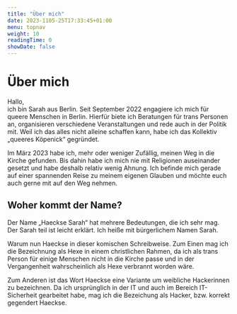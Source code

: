 ```yaml
---
title: "Über mich"
date: 2023-1105-25T17:33:45+01:00
menu: topnav
weight: 10
readingTime: 0
showDate: false
---
```


# Über mich

Hallo,  
ich bin Sarah aus Berlin. Seit September 2022 engagiere ich mich für queere Menschen in Berlin. Hierfür biete ich Beratungen für trans Personen an, organisieren verschiedene Veranstaltungen und rede auch in der Politik mit. Weil ich das alles nicht alleine schaffen kann, habe ich das Kollektiv „queeres Köpenick“ gegründet.

Im März 2023 habe ich, mehr oder weniger Zufällig, meinen Weg in die Kirche gefunden. Bis dahin habe ich mich nie mit Religionen auseinander gesetzt und habe deshalb relativ wenig Ahnung. Ich befinde mich gerade auf einer spannenden Reise zu meinem eigenen Glauben und möchte euch auch gerne mit auf den Weg nehmen.

## Woher kommt der Name?

Der Name „Haeckse Sarah“ hat mehrere Bedeutungen, die ich sehr mag. Der Sarah teil ist leicht erklärt. Ich heiße mit bürgerlichem Namen Sarah.

Warum nun Haeckse in dieser komischen Schreibweise. Zum Einen mag ich die Bezeichnung als Hexe in einem christlichen Rahmen, da ich als trans Person für einige Menschen nicht in die Kirche passe und in der Vergangenheit wahrscheinlich als Hexe verbrannt worden wäre.

Zum Anderen ist das Wort Haeckse eine Variante um weibliche Hackerinnen zu bezeichnen. Da ich ursprünglich in der IT und auch im Bereich IT-Sicherheit gearbeitet habe, mag ich die Bezeichung als Hacker, bzw. korrekt gegendert Haeckse. 